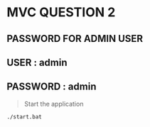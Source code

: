 # MVC QUESTION 2
## PASSWORD FOR ADMIN USER
## USER : admin
## PASSWORD : admin

> Start the application
```md
./start.bat
```
